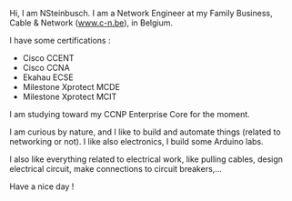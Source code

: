 Hi, I am NSteinbusch. I am a Network Engineer at my Family Business, Cable & Network (www.c-n.be), in Belgium.

I have some certifications :
- Cisco CCENT
- Cisco CCNA
- Ekahau ECSE
- Milestone Xprotect MCDE
- Milestone Xprotect MCIT

I am studying toward my CCNP Enterprise Core for the moment.

I am curious by nature, and I like to build and automate things (related to networking or not). I like also electronics, I build some Arduino labs.

I also like everything related to electrical work, like pulling cables, design electrical circuit, make connections to circuit breakers,...

Have a nice day ! 
